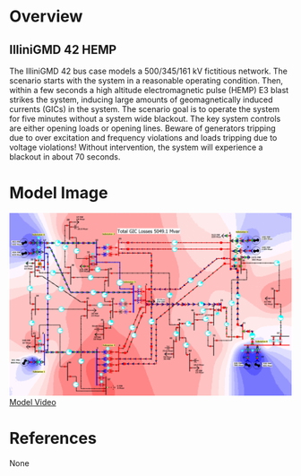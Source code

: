# Overview
## IlliniGMD 42 HEMP
The IlliniGMD 42 bus case models a 500/345/161 kV fictitious network. The scenario starts with the system in a reasonable operating condition. Then, within a few seconds a high altitude electromagnetic pulse (HEMP) E3 blast strikes the system, inducing large amounts of geomagnetically induced currents (GICs) in the system. The scenario goal is to operate the system for five minutes without a system wide blackout. The key system controls are either opening loads or opening lines. Beware of generators tripping due to over excitation and frequency violations and loads tripping due to voltage violations! Without intervention, the system will experience a blackout in about 70 seconds.

# Model Image
![Model Image](assets/illini42gmd42hemp.png)
[Model Video](assets/illinigmd-42-hemp.mp4)

# References
None
